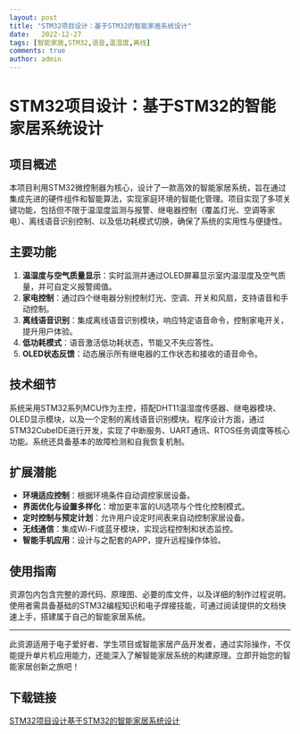 ```yaml
---
layout: post
title: "STM32项目设计：基于STM32的智能家居系统设计"
date:   2022-12-27
tags: [智能家居,STM32,语音,温湿度,离线]
comments: true
author: admin
---
```

# STM32项目设计：基于STM32的智能家居系统设计

## 项目概述

本项目利用STM32微控制器为核心，设计了一款高效的智能家居系统，旨在通过集成先进的硬件组件和智能算法，实现家庭环境的智能化管理。项目实现了多项关键功能，包括但不限于温湿度监测与报警、继电器控制（覆盖灯光、空调等家电）、离线语音识别控制、以及低功耗模式切换，确保了系统的实用性与便捷性。

## 主要功能

1. **温湿度与空气质量显示**：实时监测并通过OLED屏幕显示室内温湿度及空气质量，并可自定义报警阈值。
2. **家电控制**：通过四个继电器分别控制灯光、空调、开关和风扇，支持语音和手动控制。
3. **离线语音识别**：集成离线语音识别模块，响应特定语音命令，控制家电开关，提升用户体验。
4. **低功耗模式**：语音激活低功耗状态，节能又不失应答性。
5. **OLED状态反馈**：动态展示所有继电器的工作状态和接收的语音命令。

## 技术细节

系统采用STM32系列MCU作为主控，搭配DHT11温湿度传感器、继电器模块、OLED显示模块，以及一个定制的离线语音识别模块。程序设计方面，通过STM32CubeIDE进行开发，实现了中断服务、UART通讯、RTOS任务调度等核心功能。系统还具备基本的故障检测和自我恢复机制。

## 扩展潜能

- **环境适应控制**：根据环境条件自动调控家居设备。
- **界面优化与设置多样化**：增加更丰富的UI选项与个性化控制模式。
- **定时控制与预定计划**：允许用户设定时间表来自动控制家居设备。
- **无线通信**：集成Wi-Fi或蓝牙模块，实现远程控制和状态监控。
- **智能手机应用**：设计与之配套的APP，提升远程操作体验。

## 使用指南

资源包内包含完整的源代码、原理图、必要的库文件，以及详细的制作过程说明。使用者需具备基础的STM32编程知识和电子焊接技能，可通过阅读提供的文档快速上手，搭建属于自己的智能家居系统。

---

此资源适用于电子爱好者、学生项目或智能家居产品开发者，通过实际操作，不仅能提升单片机应用能力，还能深入了解智能家居系统的构建原理。立即开始您的智能家居创新之旅吧！

## 下载链接

[STM32项目设计基于STM32的智能家居系统设计](https://pan.quark.cn/s/f56bb1281cc9)
